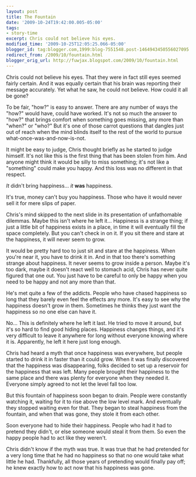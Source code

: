 ```yaml
---
layout: post
title: The Fountain
date: '2009-10-24T19:42:00.005-05:00'
tags: 
- story-time
excerpt: Chris could not believe his eyes.
modified_time: '2009-10-25T12:05:25.066-05:00'
blogger_id: tag:blogger.com,1999:blog-7551548.post-1464943450556027095
redirect_from: /2009/10/fountain.html
blogger_orig_url: http://fuwjax.blogspot.com/2009/10/fountain.html
---
```


Chris could not believe his eyes. That they were in fact still eyes seemed fairly certain. And it was equally certain that his brain was reporting their message accurately. Yet what he saw, he could not believe. How could it all be gone?

To be fair, "how?" is easy to answer. There are any number of ways the "how?" would have, could have worked. It's not so much the answer to "how?" that brings comfort when something goes missing, any more than "when?" or "who?" But it's one of those carrot questions that dangles just out of reach when the mind blinds itself to the rest of the world to pursue what-once-was-and-now-is-not.

It might be easy to judge, Chris thought briefly as he started to judge himself. It's not like this is the first thing that has been stolen from him. And anyone might think it would be silly to miss something; it's not like a "something" could make you happy. And this loss was no different in that respect.

*It* didn't bring happiness... *it* **was** happiness.

It's true, money can't buy you happiness. Those who have it would never sell it for mere slips of paper.

Chris's mind skipped to the next slide in its presentation of unfathomable dilemmas. Maybe this isn't where he left it... Happiness is a strange thing; if just a little bit of happiness exists in a place, in time it will eventually fill the space completely. But you can't check in on it. If you sit there and stare at the happiness, it will never seem to grow.

It would be pretty hard too to just sit and stare at the happiness. When you're near it, you have to drink it in. And in that too there's something strange about happiness. It never seems to grow inside a person. Maybe it's too dark, maybe it doesn't react well to stomach acid, Chris has never quite figured that one out. You just have to be careful to only be happy when you need to be happy and not any more than that.

He's met quite a few of the addicts. People who have chased happiness so long that they barely even feel the effects any more. It's easy to see why the happiness doesn't grow in them. Sometimes he thinks they just want the happiness so no one else can have it.

No... This is definitely where he left it last. He tried to move it around, but it's so hard to find good hiding places. Happiness changes things, and it's very difficult to leave it anywhere for long without everyone knowing where it is. Apparently, he left it here just long enough.

Chris had heard a myth that once happiness was everywhere, but people started to drink it in faster than it could grow. When it was finally discovered that the happiness was disappearing, folks decided to set up a reservoir for the happiness that was left. Many people brought their happiness to the same place and there was plenty for everyone when they needed it. Everyone simply agreed to not let the level fall too low.

But this fountain of happiness soon began to drain. People were constantly watching it, waiting for it to rise above the low level mark. And eventually they stopped waiting even for that. They began to steal happiness from the fountain, and when that was gone, they stole it from each other.

Soon everyone had to hide their happiness. People who had it had to pretend they didn't, or else someone would steal it from them. So even the happy people had to act like they weren't. 

Chris didn't know if the myth was true. It was true that he had pretended for a very long time that he had no happiness so that no one would take what little he had. Thankfully, all those years of pretending would finally pay off; he knew exactly how to act now that his happiness was gone.
